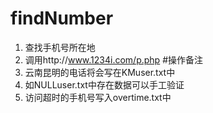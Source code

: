 # findNumber
1. 查找手机号所在地
2. 调用http://www.1234i.com/p.php
#操作备注
1. 云南昆明的电话将会写在KMuser.txt中
2. 如NULLuser.txt中存在数据可以手工验证
3. 访问超时的手机号写入overtime.txt中

